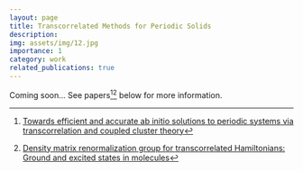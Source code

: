 ```yaml
---
layout: page
title: Transcorrelated Methods for Periodic Solids
description: 
img: assets/img/12.jpg
importance: 1
category: work
related_publications: true
---
```


Coming soon...
See papers[^1][^2] below for more information.

[^1]: [Towards efficient and accurate ab initio solutions to periodic systems via transcorrelation and coupled cluster theory](https://link.aps.org/pdf/10.1103/PhysRevResearch.3.033072)

[^2]: [Density matrix renormalization group for transcorrelated Hamiltonians: Ground and excited states in molecules](https://pubs.acs.org/doi/abs/10.1021/acs.jctc.2c01207)
